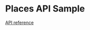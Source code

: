 # Places API Sample

<a href="https://placesapisample.stoplight.io/docs/placesapi-foursquare-stoplight">API reference</a>
